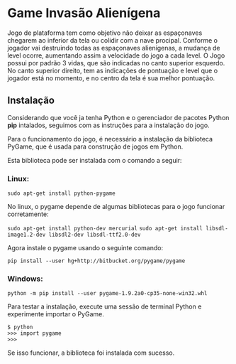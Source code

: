 # Game Invasão Alienígena

Jogo de plataforma tem como objetivo não deixar as espaçonaves chegarem ao inferior da tela ou colidir com a nave procipal. Conforme o jogador vai destruindo todas as espaçonaves alienígenas, a mudança de level ocorre, aumentando assim a velocidade do jogo a cada level. O Jogo possui por padrão 3 vidas, que são indicadas no canto superior esquerdo. No canto superior direito, tem as indicações de pontuação e level que o jogador está no momento, e no centro da tela é sua melhor pontuação.

## Instalação

Considerando que você ja tenha Python e o gerenciador de pacotes Python __pip__ intalados, seguimos com as instruções para a instalação do jogo.

Para o funcionamento do jogo, é necessário a instalação da biblioteca PyGame, que é usada para construção de jogos em Python.

Esta biblioteca pode ser instalada com o comando a seguir:

### Linux:

```sudo apt-get install python-pygame```

No linux, o pygame depende de algumas bibliotecas para o jogo funcionar corretamente:

```sudo apt-get install python-dev mercurial```
```sudo apt-get install libsdl-image1.2-dev libsdl2-dev libsdl-ttf2.0-dev```

Agora instale o pygame usando o seguinte comando:

```pip install --user hg+http://bitbucket.org/pygame/pygame```

### Windows:

```python -m pip install --user pygame-1.9.2a0-cp35-none-win32.whl```

Para testar a instalação, execute uma sessão de terminal Python e experimente importar o PyGame.

    $ python
    >>> import pygame
    >>>

Se isso funcionar, a biblioteca foi instalada com sucesso.



